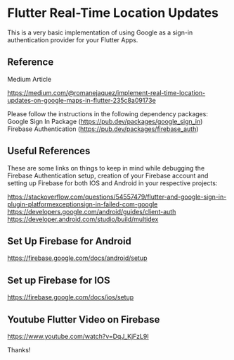 # Flutter Real-Time Location Updates

This is a very basic implementation of using Google as a sign-in authentication provider for your Flutter Apps.

## Reference
Medium Article

https://medium.com/@romanejaquez/implement-real-time-location-updates-on-google-maps-in-flutter-235c8a09173e

Please follow the instructions in the following dependency packages:
Google Sign In Package (https://pub.dev/packages/google_sign_in)
Firebase Authentication (https://pub.dev/packages/firebase_auth)

## Useful References 
These are some links on things to keep in mind while debugging the Firebase Authentication setup, creation of your Firebase account and setting up Firebase for both IOS and Android in your respective projects:

https://stackoverflow.com/questions/54557479/flutter-and-google-sign-in-plugin-platformexceptionsign-in-failed-com-google
https://developers.google.com/android/guides/client-auth
https://developer.android.com/studio/build/multidex

## Set Up Firebase for Android
https://firebase.google.com/docs/android/setup

## Set up Firebase for IOS
https://firebase.google.com/docs/ios/setup

## Youtube Flutter Video on Firebase
https://www.youtube.com/watch?v=DqJ_KjFzL9I


Thanks!


